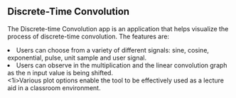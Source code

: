 <h2>Discrete-Time Convolution</h2>

<p>The Discrete-time Convolution app is an application that helps visualize the process of discrete-time convolution. 
The features are:
<li>Users can choose from a variety of different signals: sine, cosine, exponential, pulse, unit sample and user signal.</li>
<li>Users can observe in the multiplication and the linear convolution graph as the n input value is being shifted.</li>
<1i>Various plot options enable the tool to be effectively used as a lecture aid in a classroom environment.</li>
</p>
